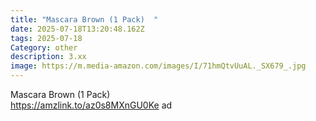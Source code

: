 ```yaml
---
title: "Mascara Brown (1 Pack)  "
date: 2025-07-18T13:20:48.162Z
tags: 2025-07-18
Category: other
description: 3.xx
image: https://m.media-amazon.com/images/I/71hmQtvUuAL._SX679_.jpg
---
```

<!--StartFragment-->

Mascara Brown (1 Pack)\
https://amzlink.to/az0s8MXnGU0Ke ad

<!--EndFragment-->